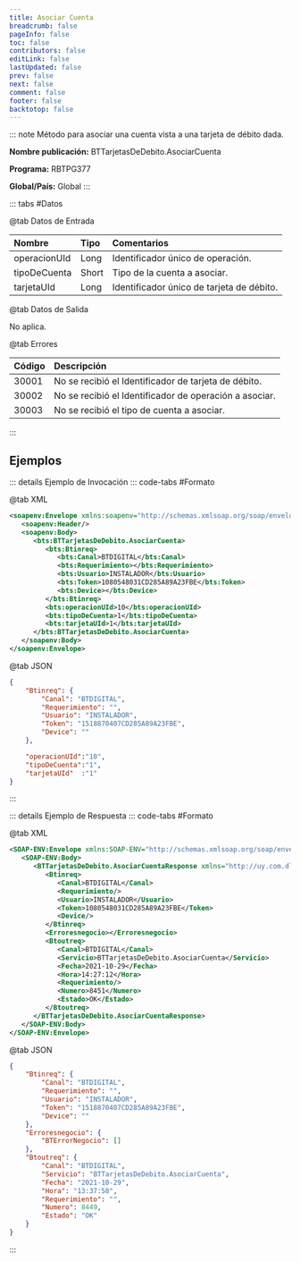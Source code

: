 ```yaml
---
title: Asociar Cuenta
breadcrumb: false
pageInfo: false
toc: false
contributors: false
editLink: false
lastUpdated: false
prev: false
next: false
comment: false
footer: false
backtotop: false
---
```


<!-- ABRE DATOS DEL MÉTODO -->
::: note Método para asociar una cuenta vista a una tarjeta de débito dada.

**Nombre publicación:** BTTarjetasDeDebito.AsociarCuenta

**Programa:** RBTPG377

**Global/País:** Global
:::
<!-- CIERRA DATOS DEL MÉTODO -->

<!-- ABRE TABLA DE DATOS -->
::: tabs #Datos 

@tab Datos de Entrada

Nombre | Tipo | Comentarios
:--------- | :--------- | :---------
operacionUId | Long | Identificador único de operación. 
tipoDeCuenta | Short | Tipo de la cuenta a asociar. 
tarjetaUId  | Long | Identificador único de tarjeta de débito. 

@tab Datos de Salida

No aplica.

@tab Errores

Código | Descripción
:--------- | :-----------
30001 | No se recibió el Identificador de tarjeta de débito. 
30002 | No se recibió el Identificador de operación a asociar. 
30003 | No se recibió el tipo de cuenta a asociar. 
::: 
<!-- CIERRA TABLA DE DATOS -->

## **Ejemplos**

<!-- ABRE EJEMPLO DE INVOCACIÓN -->
::: details Ejemplo de Invocación 
::: code-tabs #Formato

@tab XML
```xml
<soapenv:Envelope xmlns:soapenv="http://schemas.xmlsoap.org/soap/envelope/" xmlns:bts="http://uy.com.dlya.bantotal/BTSOA/">
   <soapenv:Header/>
   <soapenv:Body>
      <bts:BTTarjetasDeDebito.AsociarCuenta>
         <bts:Btinreq>
            <bts:Canal>BTDIGITAL</bts:Canal>
            <bts:Requerimiento></bts:Requerimiento>
            <bts:Usuario>INSTALADOR</bts:Usuario>
            <bts:Token>1080548031CD285A89A23FBE</bts:Token>
            <bts:Device></bts:Device>
         </bts:Btinreq>
         <bts:operacionUId>10</bts:operacionUId>
         <bts:tipoDeCuenta>1</bts:tipoDeCuenta>
         <bts:tarjetaUId>1</bts:tarjetaUId>
      </bts:BTTarjetasDeDebito.AsociarCuenta>
   </soapenv:Body>
</soapenv:Envelope>
```

@tab JSON
```json
{
    "Btinreq": {
        "Canal": "BTDIGITAL",
        "Requerimiento": "",
        "Usuario": "INSTALADOR",
        "Token": "1518870407CD285A89A23FBE",
        "Device": ""
    },

    "operacionUId":"10",
    "tipoDeCuenta":"1",
    "tarjetaUId"  :"1"
}
```
:::
<!-- CIERRA EJEMPLO DE INVOCACIÓN -->

<!-- ABRE EJEMPLO DE RESPUESTA -->
::: details Ejemplo de Respuesta 
::: code-tabs #Formato

@tab XML
```xml
<SOAP-ENV:Envelope xmlns:SOAP-ENV="http://schemas.xmlsoap.org/soap/envelope/" xmlns:xsd="http://www.w3.org/2001/XMLSchema" xmlns:SOAP-ENC="http://schemas.xmlsoap.org/soap/encoding/" xmlns:xsi="http://www.w3.org/2001/XMLSchema-instance">
   <SOAP-ENV:Body>
      <BTTarjetasDeDebito.AsociarCuentaResponse xmlns="http://uy.com.dlya.bantotal/BTSOA/">
         <Btinreq>
            <Canal>BTDIGITAL</Canal>
            <Requerimiento/>
            <Usuario>INSTALADOR</Usuario>
            <Token>1080548031CD285A89A23FBE</Token>
            <Device/>
         </Btinreq>
         <Erroresnegocio></Erroresnegocio>
         <Btoutreq>
            <Canal>BTDIGITAL</Canal>
            <Servicio>BTTarjetasDeDebito.AsociarCuenta</Servicio>
            <Fecha>2021-10-29</Fecha>
            <Hora>14:27:12</Hora>
            <Requerimiento/>
            <Numero>8451</Numero>
            <Estado>OK</Estado>
         </Btoutreq>
      </BTTarjetasDeDebito.AsociarCuentaResponse>
   </SOAP-ENV:Body>
</SOAP-ENV:Envelope>
```

@tab JSON
```json
{
    "Btinreq": {
        "Canal": "BTDIGITAL",
        "Requerimiento": "",
        "Usuario": "INSTALADOR",
        "Token": "1518870407CD285A89A23FBE",
        "Device": ""
    },
    "Erroresnegocio": {
        "BTErrorNegocio": []
    },
    "Btoutreq": {
        "Canal": "BTDIGITAL",
        "Servicio": "BTTarjetasDeDebito.AsociarCuenta",
        "Fecha": "2021-10-29",
        "Hora": "13:37:58",
        "Requerimiento": "",
        "Numero": 8449,
        "Estado": "OK"
    }
}
```
::: 
<!-- CIERRA EJEMPLO DE RESPUESTA -->